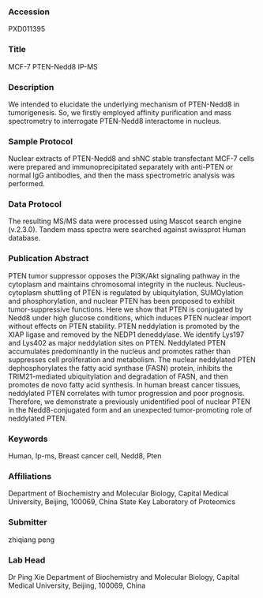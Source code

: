 ### Accession
PXD011395

### Title
MCF-7 PTEN-Nedd8 IP-MS

### Description
We intended to elucidate the underlying mechanism of PTEN-Nedd8 in tumorigenesis. So, we firstly employed affinity purification and mass spectrometry to interrogate PTEN-Nedd8 interactome in nucleus.

### Sample Protocol
Nuclear extracts of PTEN-Nedd8 and shNC stable transfectant MCF-7 cells were prepared and immunoprecipitated separately with anti-PTEN or normal IgG antibodies, and then the mass spectrometric analysis was performed.

### Data Protocol
The resulting MS/MS data were processed using Mascot search engine (v.2.3.0). Tandem mass spectra were searched against swissprot Human database.

### Publication Abstract
PTEN tumor suppressor opposes the PI3K/Akt signaling pathway in the cytoplasm and maintains chromosomal integrity in the nucleus. Nucleus-cytoplasm shuttling of PTEN is regulated by ubiquitylation, SUMOylation and phosphorylation, and nuclear PTEN has been proposed to exhibit tumor-suppressive functions. Here we show that PTEN is conjugated by Nedd8 under high glucose conditions, which induces PTEN nuclear import without effects on PTEN stability. PTEN neddylation is promoted by the XIAP ligase and removed by the NEDP1 deneddylase. We identify Lys197 and Lys402 as major neddylation sites on PTEN. Neddylated PTEN accumulates predominantly in the nucleus and promotes rather than suppresses cell proliferation and metabolism. The nuclear neddylated PTEN dephosphorylates the fatty acid synthase (FASN) protein, inhibits the TRIM21-mediated ubiquitylation and degradation of FASN, and then promotes de novo fatty acid synthesis. In human breast cancer tissues, neddylated PTEN correlates with tumor progression and poor prognosis. Therefore, we demonstrate a previously unidentified pool of nuclear PTEN in the Nedd8-conjugated form and an unexpected tumor-promoting role of neddylated PTEN.

### Keywords
Human, Ip-ms, Breast cancer cell, Nedd8, Pten

### Affiliations
Department of Biochemistry and Molecular Biology, Capital Medical University, Beijing, 100069, China
State Key Laboratory of Proteomics

### Submitter
zhiqiang peng

### Lab Head
Dr Ping Xie
Department of Biochemistry and Molecular Biology, Capital Medical University, Beijing, 100069, China


